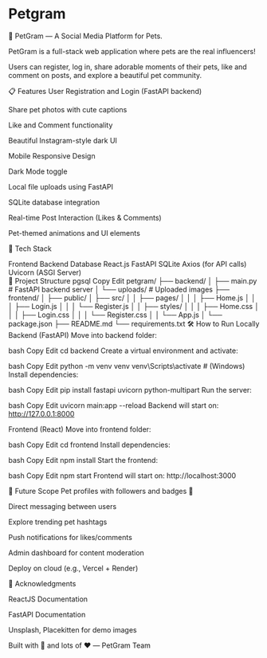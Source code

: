 # Petgram
🐾 PetGram — A Social Media Platform for Pets.

PetGram is a full-stack web application where pets are the real influencers!

Users can register, log in, share adorable moments of their pets, like and comment on posts, and explore a beautiful pet community.

📋 Features
User Registration and Login (FastAPI backend)

Share pet photos with cute captions

Like and Comment functionality

Beautiful Instagram-style dark UI

Mobile Responsive Design

Dark Mode toggle

Local file uploads using FastAPI

SQLite database integration

Real-time Post Interaction (Likes & Comments)

Pet-themed animations and UI elements

🚀 Tech Stack

Frontend	Backend	Database
React.js	FastAPI	SQLite
Axios (for API calls)	Uvicorn (ASGI Server)	
📁 Project Structure
pgsql
Copy
Edit
petgram/
├── backend/
│   ├── main.py          # FastAPI backend server
│   └── uploads/         # Uploaded images
├── frontend/
│   ├── public/
│   ├── src/
│   │   ├── pages/
│   │   │   ├── Home.js
│   │   │   ├── Login.js
│   │   │   └── Register.js
│   │   ├── styles/
│   │   │   ├── Home.css
│   │   │   ├── Login.css
│   │   │   └── Register.css
│   │   └── App.js
│   └── package.json
├── README.md
└── requirements.txt
🛠️ How to Run Locally
Backend (FastAPI)
Move into backend folder:

bash
Copy
Edit
cd backend
Create a virtual environment and activate:

bash
Copy
Edit
python -m venv venv
venv\Scripts\activate  # (Windows)
Install dependencies:

bash
Copy
Edit
pip install fastapi uvicorn python-multipart
Run the server:

bash
Copy
Edit
uvicorn main:app --reload
Backend will start on: http://127.0.0.1:8000

Frontend (React)
Move into frontend folder:

bash
Copy
Edit
cd frontend
Install dependencies:

bash
Copy
Edit
npm install
Start the frontend:

bash
Copy
Edit
npm start
Frontend will start on: http://localhost:3000

🌟 Future Scope
Pet profiles with followers and badges 🐾

Direct messaging between users

Explore trending pet hashtags

Push notifications for likes/comments

Admin dashboard for content moderation

Deploy on cloud (e.g., Vercel + Render)

💖 Acknowledgments

ReactJS Documentation

FastAPI Documentation

Unsplash, Placekitten for demo images

Built with 🐾 and lots of ❤️ — PetGram Team
